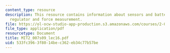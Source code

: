 ```yaml
---
content_type: resource
description: This resource contains information about sensors and batteries, low-dropout
  regulator and force measurement.
file: https://ol-ocw-studio-app-production.s3.amazonaws.com/courses/2-007-design-and-manufacturing-i-spring-2009/533fc3963f8014bec362eb34c77b57be_MIT2_007s09_lec16.pdf
file_type: application/pdf
resourcetype: Document
title: MIT2_007s09_lec16.pdf
uid: 533fc396-3f80-14be-c362-eb34c77b57be
---
```

